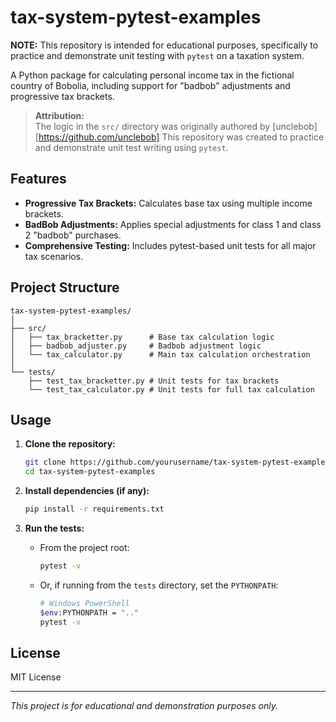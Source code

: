 # tax-system-pytest-examples

**NOTE:** This repository is intended for educational purposes, specifically to practice and demonstrate unit testing with `pytest` on a taxation system.

A Python package for calculating personal income tax in the fictional country of Bobolia, including support for "badbob" adjustments and progressive tax brackets.

> **Attribution:**  
> The logic in the `src/` directory was originally authored by [unclebob] [https://github.com/unclebob]
> This repository was created to practice and demonstrate unit test writing using `pytest`.

## Features

- **Progressive Tax Brackets:** Calculates base tax using multiple income brackets.
- **BadBob Adjustments:** Applies special adjustments for class 1 and class 2 "badbob" purchases.
- **Comprehensive Testing:** Includes pytest-based unit tests for all major tax scenarios.

## Project Structure

```
tax-system-pytest-examples/
│
├── src/
│   ├── tax_bracketter.py      # Base tax calculation logic
│   ├── badbob_adjuster.py     # Badbob adjustment logic
│   └── tax_calculator.py      # Main tax calculation orchestration
│
└── tests/
    ├── test_tax_bracketter.py # Unit tests for tax brackets
    └── test_tax_calculator.py # Unit tests for full tax calculation
```

## Usage

1. **Clone the repository:**
    ```sh
    git clone https://github.com/yourusername/tax-system-pytest-examples.git
    cd tax-system-pytest-examples
    ```

2. **Install dependencies (if any):**
    ```sh
    pip install -r requirements.txt
    ```

3. **Run the tests:**
    - From the project root:
        ```sh
        pytest -v
        ```
    - Or, if running from the `tests` directory, set the `PYTHONPATH`:
        ```sh
        # Windows PowerShell
        $env:PYTHONPATH = ".."
        pytest -v
        ```

## License

MIT License

---

*This project is for educational and demonstration purposes only.*